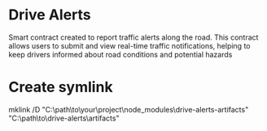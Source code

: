 # Drive Alerts

Smart contract created to report traffic alerts along the road. This contract allows users to submit and view real-time traffic notifications, helping to keep drivers informed about road conditions and potential hazards

# Create symlink

mklink /D "C:\path\to\your\project\node_modules\drive-alerts-artifacts" "C:\path\to\drive-alerts\artifacts"
